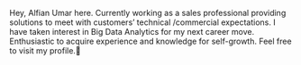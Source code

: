 Hey, Alfian Umar here. Currently working as a sales professional providing solutions to meet with customers’ technical /commercial expectations. I have taken interest in Big Data Analytics for my next career move. Enthusiastic to acquire experience and knowledge for self-growth.
Feel free to visit my profile.🙂
